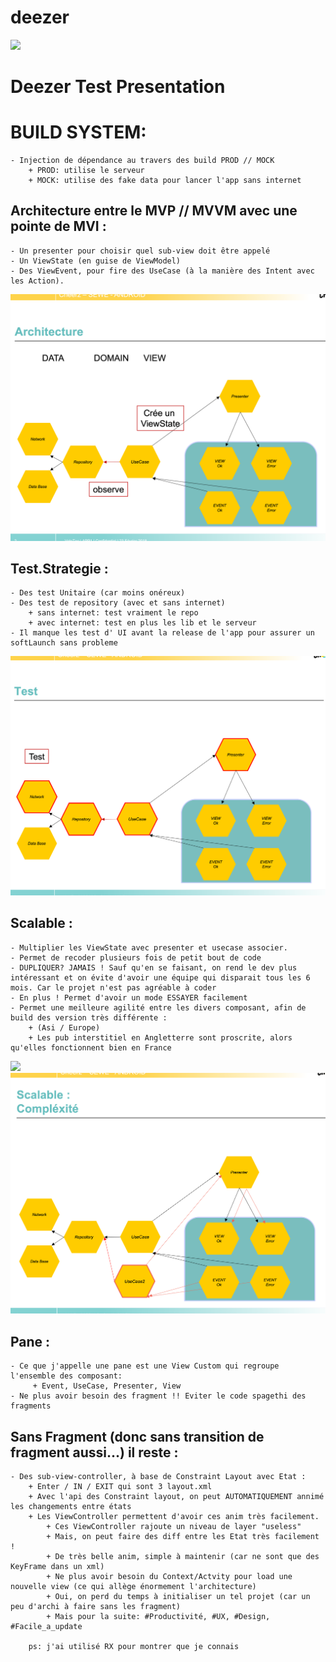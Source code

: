 # deezer


![](DOC/deezer_gif.gif?=400x200  )

# Deezer Test Presentation

# BUILD SYSTEM:
    - Injection de dépendance au travers des build PROD // MOCK
        + PROD: utilise le serveur
        + MOCK: utilise des fake data pour lancer l'app sans internet

## Architecture entre le MVP // MVVM avec une pointe de MVI :

    - Un presenter pour choisir quel sub-view doit être appelé
    - Un ViewState (en guise de ViewModel)
    - Des ViewEvent, pour fire des UseCase (à la manière des Intent avec les Action).
![](DOC/architecture.png?=400x200 )

## Test.Strategie :
    - Des test Unitaire (car moins onéreux)
    - Des test de repository (avec et sans internet)
        + sans internet: test vraiment le repo
        + avec internet: test en plus les lib et le serveur
    - Il manque les test d' UI avant la release de l'app pour assurer un softLaunch sans probleme
![](DOC/test.png?=400x200 )


## Scalable :
    - Multiplier les ViewState avec presenter et usecase associer.
    - Permet de recoder plusieurs fois de petit bout de code
    - DUPLIQUER? JAMAIS ! Sauf qu'en se faisant, on rend le dev plus intéressant et on évite d'avoir une équipe qui disparait tous les 6 mois. Car le projet n'est pas agréable à coder
    - En plus ! Permet d'avoir un mode ESSAYER facilement
    - Permet une meilleure agilité entre les divers composant, afin de build des version très différente :
        + (Asi / Europe)
        + Les pub interstitiel en Angletterre sont proscrite, alors qu'elles fonctionnent bien en France
![](DOC/compicados.png?=400x200 )
![](DOC/complexity.png?=400x200 )


## Pane :
    - Ce que j'appelle une pane est une View Custom qui regroupe l'ensemble des composant:
         + Event, UseCase, Presenter, View
    - Ne plus avoir besoin des fragment !! Eviter le code spagethi des fragments

## Sans Fragment (donc sans transition de fragment aussi...) il reste :
    - Des sub-view-controller, à base de Constraint Layout avec Etat :
        + Enter / IN / EXIT qui sont 3 layout.xml
        + Avec l'api des Constraint layout, on peut AUTOMATIQUEMENT annimé les changements entre états
        + Les ViewController permettent d'avoir ces anim très facilement.
            + Ces ViewController rajoute un niveau de layer "useless"
            + Mais, on peut faire des diff entre les Etat très facilement !
            + De très belle anim, simple à maintenir (car ne sont que des KeyFrame dans un xml)
            + Ne plus avoir besoin du Context/Actvity pour load une nouvelle view (ce qui allège énormement l'architecture)
            + Oui, on perd du temps à initialiser un tel projet (car un peu d'archi à faire sans les fragment)
            + Mais pour la suite: #Productivité, #UX, #Design, #Facile_a_update

        ps: j'ai utilisé RX pour montrer que je connais

